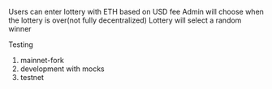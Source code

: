 Users can enter lottery with ETH based on USD fee
Admin will choose when the lottery is over(not fully decentralized)
Lottery will select a random winner

Testing

1. mainnet-fork
2. development with mocks
3. testnet

